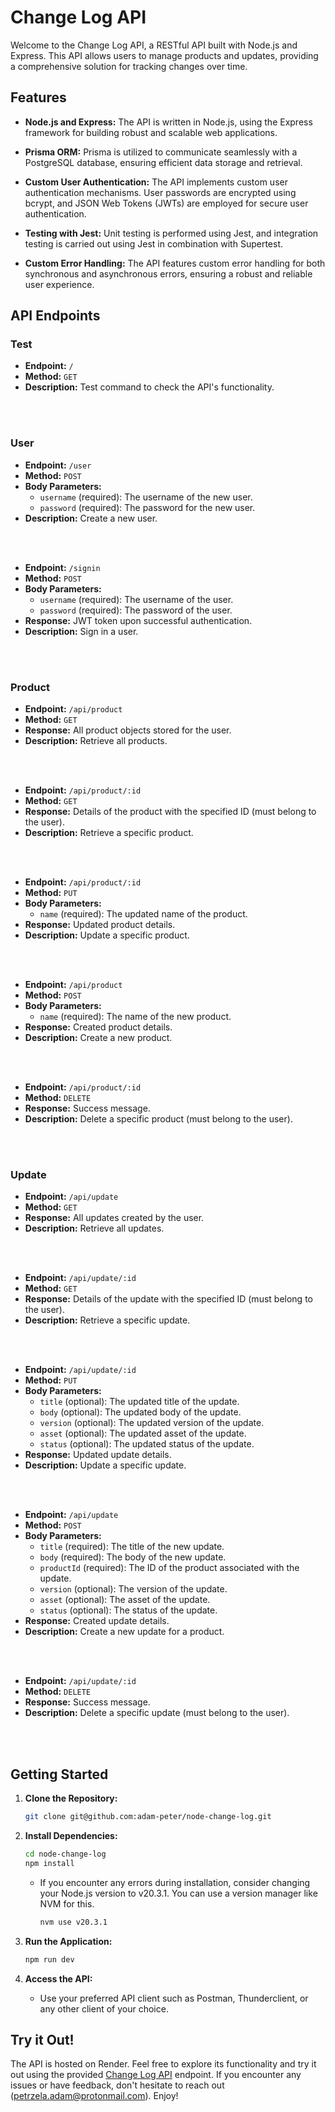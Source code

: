 # Change Log API

Welcome to the Change Log API, a RESTful API built with Node.js and Express. This API allows users to manage products and updates, providing a comprehensive solution for tracking changes over time.

## Features

- **Node.js and Express:** The API is written in Node.js, using the Express framework for building robust and scalable web applications.

- **Prisma ORM:** Prisma is utilized to communicate seamlessly with a PostgreSQL database, ensuring efficient data storage and retrieval.

- **Custom User Authentication:** The API implements custom user authentication mechanisms. User passwords are encrypted using bcrypt, and JSON Web Tokens (JWTs) are employed for secure user authentication.

- **Testing with Jest:** Unit testing is performed using Jest, and integration testing is carried out using Jest in combination with Supertest.

- **Custom Error Handling:** The API features custom error handling for both synchronous and asynchronous errors, ensuring a robust and reliable user experience.

## API Endpoints

### Test

- **Endpoint:** `/`
- **Method:** `GET`
- **Description:** Test command to check the API's functionality.
<br>
<br>

### User

- **Endpoint:** `/user`
- **Method:** `POST`
- **Body Parameters:** 
  - `username` (required): The username of the new user.
  - `password` (required): The password for the new user.
- **Description:** Create a new user.
<br>
<br>

- **Endpoint:** `/signin`
- **Method:** `POST`
- **Body Parameters:** 
  - `username` (required): The username of the user.
  - `password` (required): The password of the user.
- **Response:** JWT token upon successful authentication.
- **Description:** Sign in a user.
<br>
<br>

### Product

- **Endpoint:** `/api/product`
- **Method:** `GET`
- **Response:** All product objects stored for the user.
- **Description:** Retrieve all products.
<br>
<br>

- **Endpoint:** `/api/product/:id`
- **Method:** `GET`
- **Response:** Details of the product with the specified ID (must belong to the user).
- **Description:** Retrieve a specific product.
<br>
<br>

- **Endpoint:** `/api/product/:id`
- **Method:** `PUT`
- **Body Parameters:** 
  - `name` (required): The updated name of the product.
- **Response:** Updated product details.
- **Description:** Update a specific product.
<br>
<br>

- **Endpoint:** `/api/product`
- **Method:** `POST`
- **Body Parameters:** 
  - `name` (required): The name of the new product.
- **Response:** Created product details.
- **Description:** Create a new product.
<br>
<br>

- **Endpoint:** `/api/product/:id`
- **Method:** `DELETE`
- **Response:** Success message.
- **Description:** Delete a specific product (must belong to the user).
<br>
<br>

### Update

- **Endpoint:** `/api/update`
- **Method:** `GET`
- **Response:** All updates created by the user.
- **Description:** Retrieve all updates.
<br>
<br>

- **Endpoint:** `/api/update/:id`
- **Method:** `GET`
- **Response:** Details of the update with the specified ID (must belong to the user).
- **Description:** Retrieve a specific update.
<br>
<br>

- **Endpoint:** `/api/update/:id`
- **Method:** `PUT`
- **Body Parameters:** 
  - `title` (optional): The updated title of the update.
  - `body` (optional): The updated body of the update.
  - `version` (optional): The updated version of the update.
  - `asset` (optional): The updated asset of the update.
  - `status` (optional): The updated status of the update.
- **Response:** Updated update details.
- **Description:** Update a specific update.
<br>
<br>

- **Endpoint:** `/api/update`
- **Method:** `POST`
- **Body Parameters:** 
  - `title` (required): The title of the new update.
  - `body` (required): The body of the new update.
  - `productId` (required): The ID of the product associated with the update.
  - `version` (optional): The version of the update.
  - `asset` (optional): The asset of the update.
  - `status` (optional): The status of the update.
- **Response:** Created update details.
- **Description:** Create a new update for a product.
<br>
<br>

- **Endpoint:** `/api/update/:id`
- **Method:** `DELETE`
- **Response:** Success message.
- **Description:** Delete a specific update (must belong to the user).
<br>
<br>

## Getting Started

1. **Clone the Repository:**
   ```bash
   git clone git@github.com:adam-peter/node-change-log.git
   ```

2. **Install Dependencies:**
   ```bash
   cd node-change-log
   npm install
   ```

   - If you encounter any errors during installation, consider changing your Node.js version to v20.3.1. You can use a version manager like NVM for this.

     ```bash
     nvm use v20.3.1
     ```

3. **Run the Application:**
   ```bash
   npm run dev
   ```

4. **Access the API:**
   - Use your preferred API client such as Postman, Thunderclient, or any other client of your choice.

## Try it Out!

The API is hosted on Render. Feel free to explore its functionality and try it out using the provided [Change Log API](https://node-change-log.onrender.com/) endpoint. If you encounter any issues or have feedback, don't hesitate to reach out (petrzela.adam@protonmail.com). Enjoy!